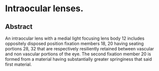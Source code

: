 # Intraocular lenses.

## Abstract
An intraocular lens with a medial light focusing lens body 12 includes oppositely disposed position fixation members 18, 20 having seating portions 28, 32 that are respectively resiliently retained between vascular and non vascular portions of the eye. The second fixation member 20 is formed from a material having substantially greater springiness that said first material.